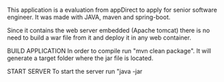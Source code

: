 This application is a evaluation from appDirect to apply for senior software engineer.
It was made with JAVA, maven and spring-boot.

Since it contains the web server embedded (Apache tomcat) there is no need to build a war file from it and deploy it in
any web container.

BUILD APPLICATION
In order to compile run "mvn clean package". It will generate a target folder where the jar file is located.

START SERVER
To start the server run "java -jar